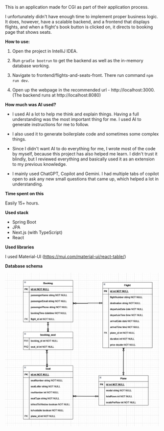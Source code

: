 This is an application made for CGI as part of their application process.

I unfortunately didn't have enough time to implement proper business logic. It does, however, have a scalable backend, and a frontend that displays flights, and when a flight's book button is clicked on, it directs to booking page that shows seats.

**How to use:**

1. Open the project in IntelliJ IDEA.

2. Run ``gradle bootrun`` to get the backend as well as the in-memory database working.

3. Navigate to frontend/flights-and-seats-front. There run command ``npm run dev``.

4. Open up the webpage in the recommended url - http://localhost:3000. (The backend runs at http://localhost:8080)

**How much was AI used?**

* I used AI a lot to help me think and explain things. Having a full understanding was the most important thing for me. I used AI to generate instructions for me to follow.

* I also used it to generate boilerplate code and sometimes some complex things.

* Since I didn't want AI to do everything for me, I wrote most of the
code by myself, because this project has also helped me learn. I didn't trust it blindly, but I reviewed everything and
basically used it as an extension to my previous knowledge.

* I mainly used ChatGPT, Copilot and Gemini. I had multiple tabs of copilot open to ask any new small questions that came up, which helped a lot
in understanding.


**Time spent on this**

Easily 15+ hours.

**Used stack**
* Spring Boot
* JPA
* Next.js (with TypeScript)
* React

**Used libraries**

I used Material-UI (https://mui.com/material-ui/react-table/)

**Database schema**

![Database schema I drew](./db_schema.png)